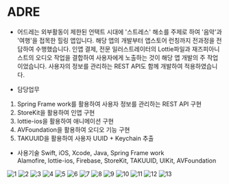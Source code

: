 # ADRE

- 어드레는 외부활동이 제한된 언택트 시대에 '스트레스' 해소를 주제로 하여 '음악'과 '여행'을 접목한 힐링 앱입니다. 해당 앱의 개발부터 앱스토어 런칭까지 전과정을 전담하여 수행했습니다. 인앱 결제, 전문 일러스트레이터의 Lottie파일과 재즈피아니스트의 오디오 작업을 결합하여 사용자에게 노출하는 것이 해당 앱 개발의 주 작업이었습니다. 사용자의 정보를 관리하는 REST API도 함께 개발하여 적용하였습니다.

- 담당업무
1. Spring Frame work를 활용하여 사용자 정보를 관리하는 REST API 구현
2. StoreKit을 활용하여 인앱 구현
3. lottie-ios을 활용하여 애니메이션 구현
4. AVFoundation을 활용하여 오디오 기능 구현
5. TAKUUID을 활용하여 사용자 UUID + Keychain 추출

- 사용기술
Swift, iOS, Xcode, Java, Spring Frame work   
Alamofire, lottie-ios, Firebase, StoreKit, TAKUUID, UIKit, AVFoundation

![1](https://user-images.githubusercontent.com/33448000/127434770-be0e6bd1-9048-4638-bd26-f1b2f9420b0e.png)
![2](https://user-images.githubusercontent.com/33448000/127434778-e50b386e-2b36-49cf-815f-2eea8885cd85.png)
![3](https://user-images.githubusercontent.com/33448000/127434780-4834a9d9-fb5c-4dfb-bfc8-933ed62c904b.png)
![4](https://user-images.githubusercontent.com/33448000/127434781-f9259d1c-2a0c-4d90-b716-7f609297b8c7.png)
![5](https://user-images.githubusercontent.com/33448000/127434785-eb1d52c3-8c30-46ae-96e5-14747e3500ef.png)
![6](https://user-images.githubusercontent.com/33448000/127434787-a8d6d07f-5f5b-42bd-851a-745bde4e6761.png)
![7](https://user-images.githubusercontent.com/33448000/127434790-304215fb-e526-458e-8fbd-82810a8968de.png)
![8](https://user-images.githubusercontent.com/33448000/127434791-08f6d5e0-5d50-460d-9bcc-b3956b1c896c.png)
![9](https://user-images.githubusercontent.com/33448000/127434793-337416dc-9fd5-4c95-8dd2-e31b9bda6729.png)
![10](https://user-images.githubusercontent.com/33448000/127434796-ea966628-0c9f-46ae-9957-e81a5ff0101f.png)
![11](https://user-images.githubusercontent.com/33448000/127434797-4eb585fb-1651-4a4c-8a4b-9ce2c26d8789.png)
![12](https://user-images.githubusercontent.com/33448000/127434799-0dc29cf1-ec3d-4568-82d4-80e94a262c8a.png)
![13](https://user-images.githubusercontent.com/33448000/127434801-ee0e1d67-b834-4455-b47c-20c77edef203.png)
